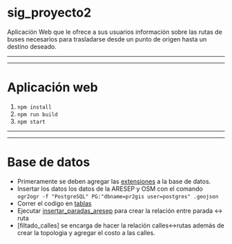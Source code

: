# sig_proyecto2
Aplicación Web que le ofrece a sus usuarios información sobre las rutas de buses necesarios para trasladarse desde un punto de origen hasta un destino deseado.

----
----

# Aplicación web
1. ```npm install```
2. ```npm run build```
3. ```npm start```


----
----

# Base de datos

- Primeramente se deben agregar las [extensiones](sql_scripts/extensiones.sql) a la base de datos.
- Insertar los datos los datos de la ARESEP y OSM con el comando ```ogr2ogr -f "PostgreSQL" PG:"dbname=pr2gis user=postgres" .geojson```
- Correr el codigo en [tablas](sql_scripts/tablas.sql)
- Ejecutar [insertar_paradas_aresep](sql_scripts/insert_parada_aresep.sql) para crear la relación entre parada &harr; ruta
- [filtado_calles] se encarga de hacer la relación calles&harr;rutas además de crear la topologia y agregar el costo a las calles.